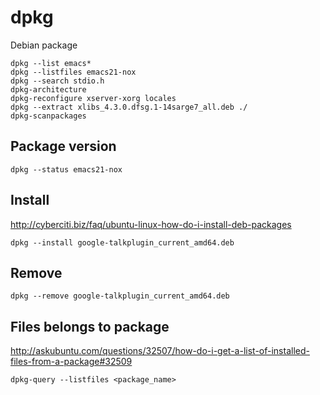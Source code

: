 # dpkg

Debian package

    dpkg --list emacs*
    dpkg --listfiles emacs21-nox
    dpkg --search stdio.h
    dpkg-architecture
    dpkg-reconfigure xserver-xorg locales
    dpkg --extract xlibs_4.3.0.dfsg.1-14sarge7_all.deb ./
    dpkg-scanpackages

## Package version

    dpkg --status emacs21-nox

## Install

<http://cyberciti.biz/faq/ubuntu-linux-how-do-i-install-deb-packages>

    dpkg --install google-talkplugin_current_amd64.deb

## Remove

    dpkg --remove google-talkplugin_current_amd64.deb

## Files belongs to package

<http://askubuntu.com/questions/32507/how-do-i-get-a-list-of-installed-files-from-a-package#32509>

    dpkg-query --listfiles <package_name>
